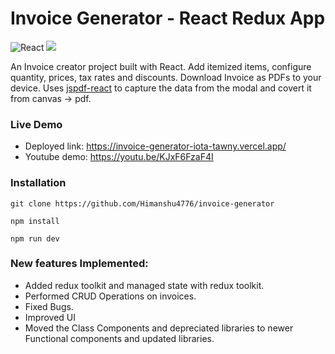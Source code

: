 # Invoice Generator - React Redux App
![React](https://img.shields.io/badge/react-%2320232a.svg?style=for-the-badge&logo=react&logoColor=%2361DAFB) ![](https://img.shields.io/badge/bootstrap-%23563D7C.svg?style=for-the-badge&logo=bootstrap&logoColor=white)

An Invoice creator project built with React. Add itemized items, configure quantity, prices, tax rates and discounts. Download Invoice as PDFs to your device. Uses [jspdf-react](https://www.npmjs.com/package/jspdf-react) to capture the data from the modal and covert it from canvas -> pdf.

### Live Demo
- Deployed link: https://invoice-generator-iota-tawny.vercel.app/
- Youtube demo: https://youtu.be/KJxF6FzaF4I

### Installation

```
git clone https://github.com/Himanshu4776/invoice-generator

npm install

npm run dev
```

### New features Implemented:
- Added redux toolkit and managed state with redux toolkit.
- Performed CRUD Operations on invoices.
- Fixed Bugs.
- Improved UI
- Moved the Class Components and depreciated libraries to newer Functional components and updated libraries.
